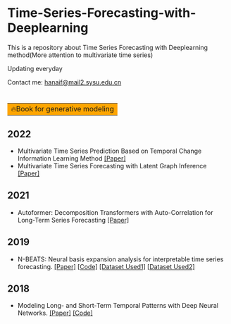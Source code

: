 # Time-Series-Forecasting-with-Deeplearning

This is a repository about Time Series Forecasting with Deeplearning method(More attention to multivariate time series)

Updating everyday

Contact me: hanaif@mail2.sysu.edu.cn</font> 


# <table><tr><td bgcolor=orange> 🔥Book for generative modeling</td></tr></table>

## 2022
- Multivariate Time Series Prediction Based on Temporal Change Information Learning Method  [[Paper]](https://github.com/hanlaoshi/Time-Series-Forecasting-with-Deeplearning/blob/main/PDF%20files%20repo/Multivariate_Time_Series_Prediction_Based_on_Temporal_Change_Information_Learning_Method.pdf)
- Multivariate Time Series Forecasting with Latent Graph Inference  [[Paper]](https://arxiv.org/abs/2203.03423)

## 2021
- Autoformer: Decomposition Transformers with Auto-Correlation for Long-Term Series Forecasting  [[Paper]](https://proceedings.neurips.cc/paper/2021/hash/bcc0d400288793e8bdcd7c19a8ac0c2b-Abstract.html)

## 2019

- N-BEATS: Neural basis expansion analysis for interpretable time series forecasting. [[Paper]](https://arxiv.org/abs/1905.10437) [[Code]](https://github.com/unit8co/darts)   [[Dataset Used1]](https://paperswithcode.com/dataset/m4)  [[Dataset Used2]](https://paperswithcode.com/dataset/timehetnet) 

## 2018
- Modeling Long- and Short-Term Temporal Patterns with Deep Neural Networks. [[Paper]](https://arxiv.org/abs/1703.07015) [[Code]](https://github.com/laiguokun/LSTNet)
